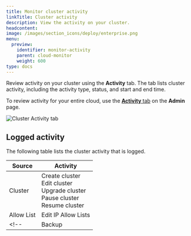 ```yaml
---
title: Monitor cluster activity
linkTitle: Cluster activity
description: View the activity on your cluster.
headcontent:
image: /images/section_icons/deploy/enterprise.png
menu:
  preview:
    identifier: monitor-activity
    parent: cloud-monitor
    weight: 600
type: docs
---
```


Review activity on your cluster using the **Activity** tab. The tab lists cluster activity, including the activity type, status, and start and end time.

To review activity for your entire cloud, use the [**Activity** tab](../../cloud-secure-clusters/cloud-activity/) on the **Admin** page.

![Cluster Activity tab](/images/yb-cloud/cloud-clusters-activity.png)

## Logged activity

The following table lists the cluster activity that is logged.

| Source | Activity |
| --- | --- |
| Cluster | Create cluster<br>Edit cluster<br>Upgrade cluster<br>Pause cluster<br>Resume cluster |
| Allow List | Edit IP Allow Lists |
<!-- | Backup | Create backup<br>Delete backup<br>Restore backup | -->
